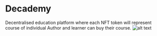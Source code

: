 # Decademy
Decentralised education platform where each NFT token will represent course  of individual Author 
and learner can buy their course.
![alt text]("https://i.postimg.cc/vHrSYbp6/Screenshot-36.png")

